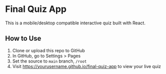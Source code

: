 # Final Quiz App

This is a mobile/desktop compatible interactive quiz built with React.

## How to Use

1. Clone or upload this repo to GitHub
2. In GitHub, go to Settings > Pages
3. Set the source to `main` branch, `/root`
4. Visit https://yourusername.github.io/final-quiz-app to view your live quiz